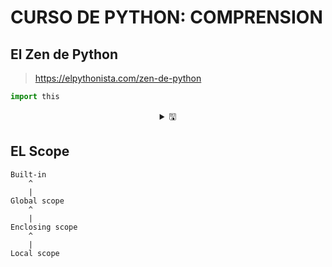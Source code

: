 # CURSO DE PYTHON: COMPRENSION

## El Zen de Python
> https://elpythonista.com/zen-de-python 

```python
import this
```
<details align="center">
<summary> &#128427;</summary>
Lo bonito es mejor que lo feo. <br>
Lo explícito es mejor que lo implícito. <br>
Lo simple es mejor que lo complejo. <br>
Lo complejo es mejor que lo complicado. <br>
Lo plano es mejor que lo anidado. <br>
Lo disperso es mejor que lo denso. <br>
La legibilidad cuenta. <br>
Los casos especiales no son tan especiales como para romper las reglas. <br>
Aunque la practicidad gana a la pureza. <br>
Los errores nunca deben pasar en silencio. <br>
A menos que se silencien explícitamente. <br>
Ante la ambigüedad, rechaza la tentación de adivinar. <br>
Debe haber una -y preferiblemente sólo una- forma obvia de hacerlo. <br>
Aunque esa manera puede no ser obvia al principio, a menos que seas holandés. <br>
Ahora es mejor que nunca. <br>
Aunque nunca es mejor que *ahora mismo*. <br>
Si la implementación es difícil de explicar, es una mala idea. <br>
Si la implementación es fácil de explicar, puede ser una buena idea. <br>
Los espacios de nombres son una gran idea, ¡hagamos más de ellos!
</details>


## EL Scope 

```
Built-in
    ^
    |
Global scope
    ^
    |
Enclosing scope
    ^
    |
Local scope
```